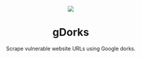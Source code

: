 <p align="center">
    <img src="https://raw.githubusercontent.com/WodxTV/gDorks/master/logo.PNG">
</p>
<h1 align="center">gDorks</h1>
<p align="center">Scrape vulnerable website URLs using Google dorks.</p>